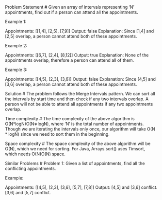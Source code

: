 Problem Statement #
Given an array of intervals representing ‘N’ appointments, find out if a person can attend all the appointments.

Example 1:

Appointments: [[1,4], [2,5], [7,9]]
Output: false
Explanation: Since [1,4] and [2,5] overlap, a person cannot attend both of these appointments.

Example 2:

Appointments: [[6,7], [2,4], [8,12]]
Output: true
Explanation: None of the appointments overlap, therefore a person can attend all of them.

Example 3:

Appointments: [[4,5], [2,3], [3,6]]
Output: false
Explanation: Since [4,5] and [3,6] overlap, a person cannot attend both of these appointments.

Solution #
The problem follows the Merge Intervals pattern. We can sort all the intervals by start time and then check if any two intervals overlap. 
A person will not be able to attend all appointments if any two appointments overlap.

Time complexity #
The time complexity of the above algorithm is O(N*logN)O(N∗logN), where ‘N’ is the total number of appointments. Though we are iterating the intervals only once, our algorithm will take O(N * logN) since we need to sort them in the beginning.

Space complexity #
The space complexity of the above algorithm will be O(N), which we need for sorting. For Java, Arrays.sort() uses Timsort, which needs O(N)O(N) space.

Similar Problems #
Problem 1: Given a list of appointments, find all the conflicting appointments.

Example:

Appointments: [[4,5], [2,3], [3,6], [5,7], [7,8]]
Output: 
[4,5] and [3,6] conflict. 
[3,6] and [5,7] conflict.